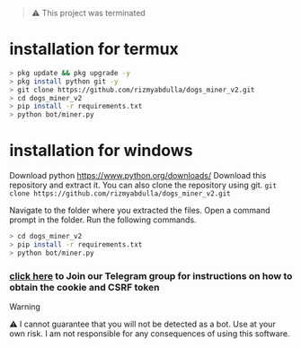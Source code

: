 > ⚠️ This project was terminated

# installation for termux

```bash
> pkg update && pkg upgrade -y
> pkg install python git -y
> git clone https://github.com/rizmyabdulla/dogs_miner_v2.git
> cd dogs_miner_v2
> pip install -r requirements.txt
> python bot/miner.py
```

# installation for windows

Download python https://www.python.org/downloads/
Download this repository and extract it.
You can also clone the repository using git.
`git clone https://github.com/rizmyabdulla/dogs_miner_v2.git`

Navigate to the folder where you extracted the files.
Open a command prompt in the folder.
Run the following commands.

```bash
> cd dogs_miner_v2
> pip install -r requirements.txt
> python bot/miner.py
```

### [click here](https://t.me/yk_daemon) to Join our Telegram group for instructions on how to obtain the cookie and CSRF token

> [!WARNING]
> ⚠️ I cannot guarantee that you will not be detected as a bot. Use at your own risk. I am not responsible for any consequences of using this software.
